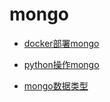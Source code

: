 # mongo

+ [docker部署mongo](docker部署mongo.md)

+ [python操作mongo](python操作mongo.md)

+ [mongo数据类型](mongo数据类型.md)
